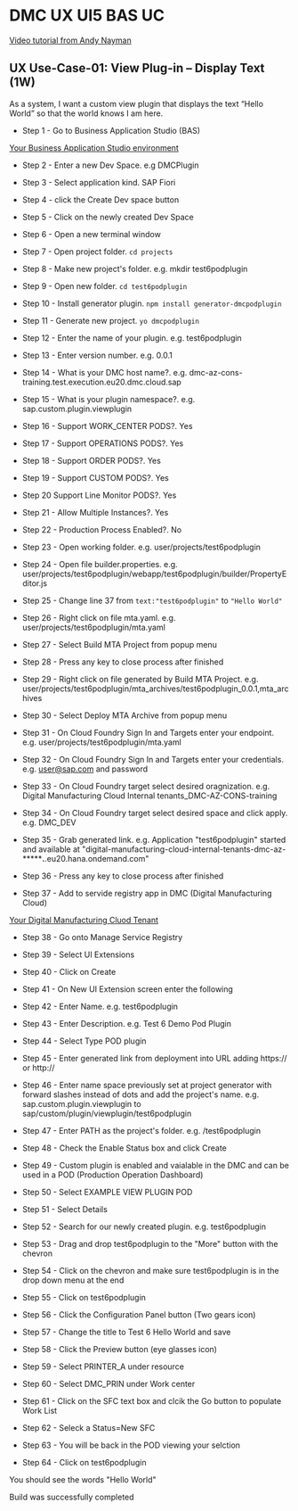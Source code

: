 # DMC UX UI5 BAS UC

[Video tutorial from Andy Nayman](https://sap.sharepoint.com/teams/ManufacturingNA2-DigitalManufacturingHuddle-Monthly2/_layouts/15/stream.aspx?id=%2Fteams%2FManufacturingNA2%2DDigitalManufacturingHuddle%2DMonthly2%2FShared%20Documents%2FDigital%20Manufacturing%20Huddle%20%2D%20Monthly%2FMeeting%20with%20Nyman%2C%20Andy%2D20230609%5F080858%2DMeeting%20Recording%2Emp4)

## UX Use-Case-01: View Plug-in – Display Text (1W)
As a system, I want a custom view plugin that displays the text “Hello World” so that the world knows I am here.

- Step 1 - Go to Business Application Studio (BAS)

[Your Business Application Studio environment](https://dmc-az-cons-training.eu20cf.applicationstudio.cloud.sap/index.html)

- Step 2 - Enter a new Dev Space.
e.g DMCPlugin

- Step 3 - Select application kind.
SAP Fiori

- Step 4 - click the Create Dev space button

- Step 5 - Click on the newly created Dev Space

- Step 6 - Open a new terminal window

- Step 7 - Open project folder.
```cd projects```

- Step 8 - Make new project's folder.
e.g. mkdir test6podplugin

- Step 9 - Open new folder.
```cd test6podplugin```

- Step 10 - Install generator plugin.
```npm install generator-dmcpodplugin```

- Step 11 - Generate new project.
```yo dmcpodplugin```

- Step 12 - Enter the name of your plugin.
e.g. test6podplugin

- Step 13 - Enter version number.
e.g. 0.0.1

- Step 14 - What is your DMC host name?.
e.g. dmc-az-cons-training.test.execution.eu20.dmc.cloud.sap

- Step 15 - What is your plugin namespace?.
e.g. sap.custom.plugin.viewplugin

- Step 16 - Support WORK_CENTER PODS?.
Yes

- Step 17 - Support OPERATIONS PODS?.
Yes

- Step 18 - Support ORDER PODS?.
Yes

- Step 19 - Support CUSTOM PODS?.
Yes

- Step 20 Support Line Monitor PODS?.
Yes

- Step 21 - Allow Multiple Instances?.
Yes

- Step 22 - Production Process Enabled?.
No

- Step 23 - Open working folder.
e.g. user/projects/test6podplugin

- Step 24 - Open file builder.properties.
e.g. user/projects/test6podplugin/webapp/test6podplugin/builder/PropertyEditor.js

- Step 25 - Change line 37 from ```text:"test6podplugin"``` to ```"Hello World"```

- Step 26 - Right click on file mta.yaml.
e.g. user/projects/test6podplugin/mta.yaml

- Step 27 - Select Build MTA Project from popup menu

- Step 28 - Press any key to close process after finished

- Step 29 - Right click on file generated by Build MTA Project.
e.g. user/projects/test6podplugin/mta_archives/test6podplugin_0.0.1,mta_archives

- Step 30 - Select Deploy MTA Archive from popup menu

- Step 31 - On Cloud Foundry Sign In and Targets enter your endpoint.
e.g. user/projects/test6podplugin/mta.yaml

- Step 32 - On Cloud Foundry Sign In and Targets enter your credentials.
e.g. user@sap.com and password

- Step 33 - On Cloud Foundry target select desired oragnization.
e.g. Digital Manufacturing Cloud Internal tenants_DMC-AZ-CONS-training

- Step 34 - On Cloud Foundry target select desired space and click apply.
e.g. DMC_DEV

- Step 35 - Grab generated link.
e.g. Application "test6podplugin" started and available at "digital-manufacturing-cloud-internal-tenants-dmc-az-***********.******.eu20.hana.ondemand.com"

- Step 36 - Press any key to close process after finished

- Step 37 - Add to servide registry app in DMC (Digital Manufacturing Cloud)

[Your Digital Manufacturing Cluod Tenant](https://dmc-az-cons-training.test.execution.eu20.dmc.cloud.sap/cp.portal/site?sap-language=en#Shell-home)

- Step 38 - Go onto Manage Service Registry

- Step 39 - Select UI Extensions

- Step 40 - Click on Create

- Step 41 - On New UI Extension screen enter the following

- Step 42 - Enter Name.
e.g. test6podplugin

- Step 43 - Enter Description.
e.g. Test 6 Demo Pod Plugin

- Step 44 - Select Type POD plugin

- Step 45 - Enter generated link from deployment into URL adding https:// or http://

- Step 46 - Enter name space previously set at project generator with forward slashes instead of dots and add the project's name.
e.g. sap.custom.plugin.viewplugin to sap/custom/plugin/viewplugin/test6podplugin

- Step 47 - Enter PATH as the project's folder.
e.g. /test6podplugin

- Step 48 - Check the Enable Status box and click Create

- Step 49 - Custom plugin is enabled and vaialable in the DMC and can be used in a POD (Production Operation Dashboard)

- Step 50 - Select EXAMPLE VIEW PLUGIN POD

- Step 51 - Select Details

- Step 52 - Search for our newly created plugin.
e.g. test6podplugin

- Step 53 - Drag and drop test6podplugin to the "More" button with the chevron

- Step 54 - Click on the chevron and make sure test6podplugin is in the drop down menu at the end

- Step 55 - Click on test6podplugin

- Step 56 - Click the Configuration Panel button (Two gears icon)

- Step 57 - Change the title to Test 6 Hello World and save

- Step 58 - Click the Preview  button (eye glasses icon)

- Step 59 - Select PRINTER_A under resource

- Step 60 - Select DMC_PRIN under Work center

- Step 61 - Click on the SFC text box and clcik the Go button to populate Work List

- Step 62 - Seleck a Status=New SFC

- Step 63 - You will be back in the POD viewing your selction

- Step 64 - Click on test6podplugin

You should see the words "Hello World"

Build was successfully completed
